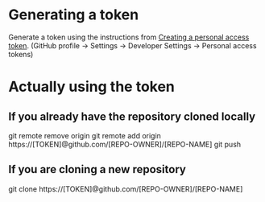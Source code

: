 # Generating a token

Generate a token using the instructions from [Creating a personal access token](https://docs.github.com/en/github/authenticating-to-github/keeping-your-account-and-data-secure/creating-a-personal-access-token). (GitHub profile -> Settings -> Developer Settings -> Personal access tokens)

# Actually using the token

## If you already have the repository cloned locally
git remote remove origin
git remote add origin https://[TOKEN]@github.com/[REPO-OWNER]/[REPO-NAME]
git push

## If you are cloning a new repository
git clone https://[TOKEN]@github.com/[REPO-OWNER]/[REPO-NAME]